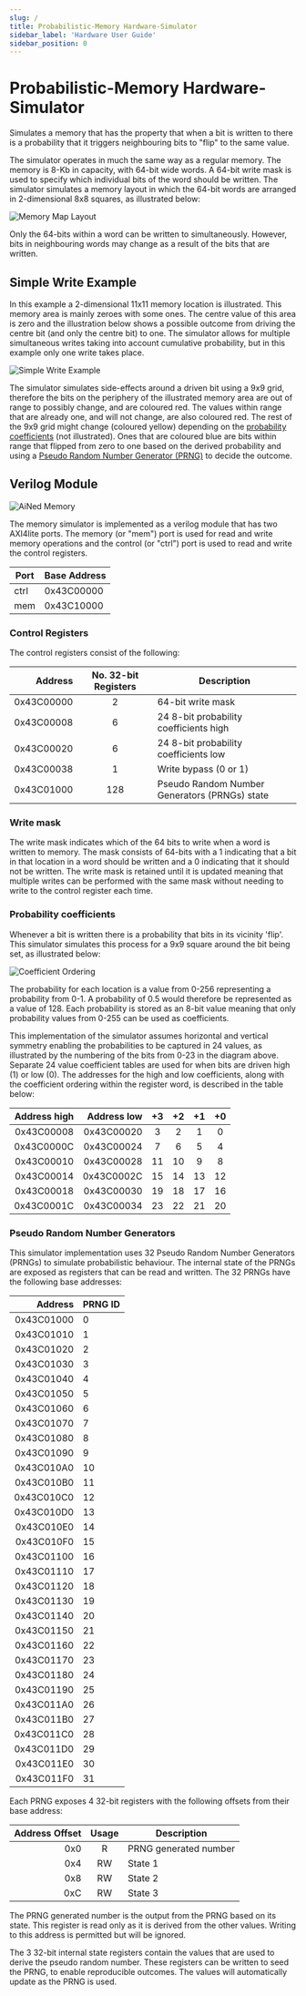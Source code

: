 ```yaml
---
slug: /
title: Probabilistic-Memory Hardware-Simulator
sidebar_label: 'Hardware User Guide'
sidebar_position: 0
---
```


# Probabilistic-Memory Hardware-Simulator

Simulates a memory that has the property that when a bit is written to there is a probability that it triggers neighbouring bits to "flip" to the same value.

The simulator operates in much the same way as a regular memory. The memory is 8-Kb in capacity, with 64-bit wide words. A 64-bit write mask is used to specify which individual bits of the word should be written. The simulator simulates a memory layout in which the 64-bit words are arranged in 2-dimensional 8x8 squares, as illustrated below:

![Memory Map Layout](@site/static/img/mm_layout.svg "Memory Map Layout")

Only the 64-bits within a word can be written to simultaneously. However, bits in neighbouring words may change as a result of the bits that are written.

## Simple Write Example

In this example a 2-dimensional 11x11 memory location is illustrated. This memory area is mainly zeroes with some ones. The centre value of this area is zero and the illustration below shows a possible outcome from driving the centre bit (and only the centre bit) to one. The simulator allows for multiple simultaneous writes taking into account cumulative probability, but in this example only one write takes place.

![Simple Write Example](@site/static/img/single_write.svg "Simple Write Example")

The simulator simulates side-effects around a driven bit using a 9x9 grid, therefore the bits on the periphery of the illustrated memory area are out of range to possibly change, and are coloured red. The values within range that are already one, and will not change, are also coloured red. The rest of the 9x9 grid might change (coloured yellow) depending on the [probability coefficients](#probability-coefficients) (not illustrated). Ones that are coloured blue are bits within range that flipped from zero to one based on the derived probability and using a [Pseudo Random Number Generator (PRNG)](#pseudo-random-number-generators) to decide the outcome.

## Verilog Module

![AiNed Memory](@site/static/img/AiNed_memory.svg "AiNed Memory")

The memory simulator is implemented as a verilog module that has two AXI4lite ports. The memory (or "mem") port is used for read and write memory operations and the control (or "ctrl") port is used to read and write the control registers.

| Port | Base Address |
|------|--------------|
| ctrl | 0x43C00000   |
| mem  | 0x43C10000   |

### Control Registers

The control registers consist of the following:

| Address        | No. 32-bit Registers | Description                                   |
|---------------:|:--------------------:|-----------------------------------------------|
| 0x43C00000     | 2                    | 64-bit write mask                             |
| 0x43C00008     | 6                    | 24 8-bit probability coefficients high        |
| 0x43C00020     | 6                    | 24 8-bit probability coefficients low         |
| 0x43C00038     | 1                    | Write bypass (0 or 1)                         |
| 0x43C01000     | 128                  | Pseudo Random Number Generators (PRNGs) state |

### Write mask

The write mask indicates which of the 64 bits to write when a word is written to memory. The mask consists of 64-bits with a 1 indicating that a bit in that location in a word should be written and a 0 indicating that it should not be written. The write mask is retained until it is updated meaning that multiple writes can be performed with the same mask without needing to write to the control register each time.

### Probability coefficients

Whenever a bit is written there is a probability that bits in its vicinity 'flip'. This simulator simulates this process for a 9x9 square around the bit being set, as illustrated below:

![Coefficient Ordering](@site/static/img/coeffs.svg "Coefficient Ordering")

The probability for each location is a value from 0-256 representing a probability from 0-1. A probability of 0.5 would therefore be represented as a value of 128. Each probability is stored as an 8-bit value meaning that only probability values from 0-255 can be used as coefficients.

This implementation of the simulator assumes horizontal and vertical symmetry enabling the probabilities to be captured in 24 values, as illustrated by the numbering of the bits from 0-23 in the diagram above. Separate 24 value coefficient tables are used for when bits are driven high (1) or low (0). The addresses for the high and low coefficients, along with the coefficient ordering within the register word, is described in the table below:

| Address high | Address low | +3 | +2 | +1 | +0 |
|-------------:|------------:|:--:|:--:|:--:|:--:|
| 0x43C00008   | 0x43C00020  | 3  | 2  | 1  | 0  |
| 0x43C0000C   | 0x43C00024  | 7  | 6  | 5  | 4  |
| 0x43C00010   | 0x43C00028  | 11 | 10 | 9  | 8  |
| 0x43C00014   | 0x43C0002C  | 15 | 14 | 13 | 12 |
| 0x43C00018   | 0x43C00030  | 19 | 18 | 17 | 16 |
| 0x43C0001C   | 0x43C00034  | 23 | 22 | 21 | 20 |

### Pseudo Random Number Generators

This simulator implementation uses 32 Pseudo Random Number Generators (PRNGs) to simulate probabilistic behaviour. The internal state of the PRNGs are exposed as registers that can be read and written. The 32 PRNGs have the following base addresses:

| Address        | PRNG ID |
|---------------:|---------|
| 0x43C01000     | 0       |
| 0x43C01010     | 1       |
| 0x43C01020     | 2       |
| 0x43C01030     | 3       |
| 0x43C01040     | 4       |
| 0x43C01050     | 5       |
| 0x43C01060     | 6       |
| 0x43C01070     | 7       |
| 0x43C01080     | 8       |
| 0x43C01090     | 9       |
| 0x43C010A0     | 10      |
| 0x43C010B0     | 11      |
| 0x43C010C0     | 12      |
| 0x43C010D0     | 13      |
| 0x43C010E0     | 14      |
| 0x43C010F0     | 15      |
| 0x43C01100     | 16      |
| 0x43C01110     | 17      |
| 0x43C01120     | 18      |
| 0x43C01130     | 19      |
| 0x43C01140     | 20      |
| 0x43C01150     | 21      |
| 0x43C01160     | 22      |
| 0x43C01170     | 23      |
| 0x43C01180     | 24      |
| 0x43C01190     | 25      |
| 0x43C011A0     | 26      |
| 0x43C011B0     | 27      |
| 0x43C011C0     | 28      |
| 0x43C011D0     | 29      |
| 0x43C011E0     | 30      |
| 0x43C011F0     | 31      |

Each PRNG exposes 4 32-bit registers with the following offsets from their base address:

| Address Offset | Usage | Description           |
|---------------:|:-----:|-----------------------|
| 0x0            | R     | PRNG generated number |
| 0x4            | RW    | State 1               |
| 0x8            | RW    | State 2               |
| 0xC            | RW    | State 3               |

The PRNG generated number is the output from the PRNG based on its state. This register is read only as it is derived from the other values. Writing to this address is permitted but will be ignored.

The 3 32-bit internal state registers contain the values that are used to derive the pseudo random number. These registers can be written to seed the PRNG, to enable reproducible outcomes. The values will automatically update as the PRNG is used.